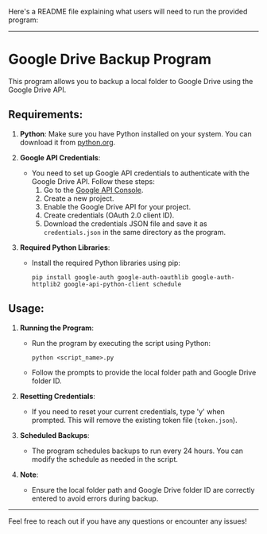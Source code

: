 Here's a README file explaining what users will need to run the provided program:

---

# Google Drive Backup Program

This program allows you to backup a local folder to Google Drive using the Google Drive API.

## Requirements:

1. **Python**: Make sure you have Python installed on your system. You can download it from [python.org](https://www.python.org/downloads/).

2. **Google API Credentials**:
    - You need to set up Google API credentials to authenticate with the Google Drive API. Follow these steps:
        1. Go to the [Google API Console](https://console.developers.google.com/).
        2. Create a new project.
        3. Enable the Google Drive API for your project.
        4. Create credentials (OAuth 2.0 client ID).
        5. Download the credentials JSON file and save it as `credentials.json` in the same directory as the program.

3. **Required Python Libraries**:
    - Install the required Python libraries using pip:
        ```
        pip install google-auth google-auth-oauthlib google-auth-httplib2 google-api-python-client schedule
        ```

## Usage:

1. **Running the Program**:
    - Run the program by executing the script using Python:
        ```
        python <script_name>.py
        ```
    - Follow the prompts to provide the local folder path and Google Drive folder ID.

2. **Resetting Credentials**:
    - If you need to reset your current credentials, type 'y' when prompted. This will remove the existing token file (`token.json`).

3. **Scheduled Backups**:
    - The program schedules backups to run every 24 hours. You can modify the schedule as needed in the script.

4. **Note**:
    - Ensure the local folder path and Google Drive folder ID are correctly entered to avoid errors during backup.

---

Feel free to reach out if you have any questions or encounter any issues!
